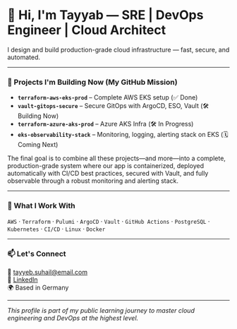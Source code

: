 # 👋 Hi, I'm Tayyab — SRE | DevOps Engineer | Cloud Architect

I design and build production-grade cloud infrastructure — fast, secure, and automated.

---

### 🚀 Projects I'm Building Now (My GitHub Mission)

- **`terraform-aws-eks-prod`** – Complete AWS EKS setup (✅ Done)
- **`vault-gitops-secure`** – Secure GitOps with ArgoCD, ESO, Vault (🛠️ Building Now)
- **`terraform-azure-aks-prod`** – Azure AKS Infra (🛠️ In Progress)
- **`eks-observability-stack`** – Monitoring, logging, alerting stack on EKS (🗓️ Coming Next)


The final goal is to combine all these projects—and more—into a complete, production-grade system where our app is containerized, deployed automatically with CI/CD best practices, secured with Vault, and fully observable through a robust monitoring and alerting stack.

---

### 🧠 What I Work With
`AWS` · `Terraform` · `Pulumi` · `ArgoCD` · `Vault` · `GitHub Actions` · `PostgreSQL` · `Kubernetes` · `CI/CD` · `Linux` · `Docker`

---

### 📫 Let's Connect  
📧 tayyeb.suhail@email.com  
🔗 [LinkedIn](https://www.linkedin.com/in/tayyab-suhail/)  
🌍 Based in Germany

---

*This profile is part of my public learning journey to master cloud engineering and DevOps at the highest level.*
